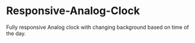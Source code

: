 # Responsive-Analog-Clock
Fully responsive Analog clock with changing background based on time of the day.
